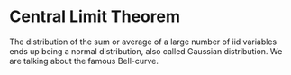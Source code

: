 # Central Limit Theorem

The distribution of the sum or average of a large number of iid variables ends up being a normal distribution, also called Gaussian distribution. We are talking about the famous Bell-curve.